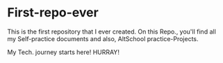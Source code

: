 # First-repo-ever
This is the first repository that I ever created. 
On this Repo., you'll find all my Self-practice documents and also, AltSchool practice-Projects.

My Tech. journey starts here! HURRAY!
